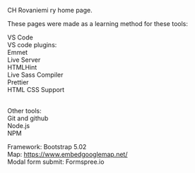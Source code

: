 CH Rovaniemi ry home page.<br/>

These pages were made as a learning method for these tools: <br/>

VS Code<br/>
VS code plugins:<br/>
Emmet<br/>
Live Server<br/>
HTMLHint<br/>
Live Sass Compiler<br/>
Prettier<br/>
HTML CSS Support<br/><br/>

Other tools:<br/>
Git and github<br/>
Node.js<br/>
NPM<br/>

Framework: Bootstrap 5.02<br/>
Map: https://www.embedgooglemap.net/<br/>
Modal form submit: Formspree.io<br/>
